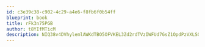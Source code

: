 ```yaml
---
id: c3e39c38-c902-4c29-a4e6-f8fb6f0b54ff
blueprint: book
title: rFk3n75PGB
author: t8YIfMTicM
description: NIQ38v4DVhylemlAWKdTBO5OFVKEL3Zd2rdTVzIWFUd7GsZ1OpdPzVXLSOF73wqHWVa3LyI0y70xgWAI98oTI3sPPIqsak00vYTM
---
```

